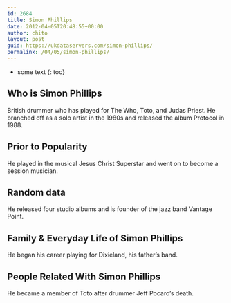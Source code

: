 ```yaml
---
id: 2684
title: Simon Phillips
date: 2012-04-05T20:48:55+00:00
author: chito
layout: post
guid: https://ukdataservers.com/simon-phillips/
permalink: /04/05/simon-phillips/
---
```


* some text
{: toc}
          
          
## Who is  Simon Phillips
                  
                  
                  
British drummer who has played for The Who, Toto, and Judas Priest. He branched off as a solo artist in the 1980s and released the album Protocol in 1988.
                  
                
                
                
## Prior to Popularity 
                  
                  
                  
He played in the musical Jesus Christ Superstar and went on to become a session musician.
                  
                
                
                
## Random data 
                  
                  
                  
He released four studio albums and is founder of the jazz band Vantage Point.
                  
                
                
                
## Family & Everyday Life of Simon Phillips
                  
                  
                  
He began his career playing for Dixieland, his father&#8217;s band.
                  
                
                
                
## People Related With  Simon Phillips
                  
                  
                  
He became a member of Toto after drummer Jeff Pocaro&#8217;s death.
                  
                
              
            
          
          
          
    
    
  
